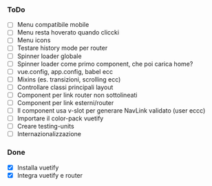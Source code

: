 ### ToDo

- [ ] Menu compatibile mobile
- [ ] Menu resta hoverato quando cliccki
- [ ] Menu icons
- [ ] Testare history mode per router
- [ ] Spinner loader globale
- [ ] Spinner loader come primo component, che poi carica home?
- [ ] vue.config, app.config, babel ecc
- [ ] Mixins (es. transizioni, scrolling ecc)
- [ ] Controllare classi principali layout
- [ ] Component per link router non sottolineati
- [ ] Component per link esterni/router
- [ ] Il component usa v-slot per generare NavLink validato (user eccc)
- [ ] Importare il color-pack vuetify
- [ ] Creare testing-units
- [ ] Internazionalizzazione

### Done

- [x] Installa vuetify
- [x] Integra vuetify e router